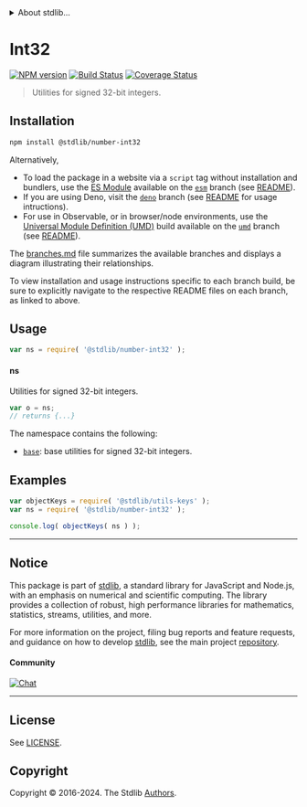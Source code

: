 <!--

@license Apache-2.0

Copyright (c) 2018 The Stdlib Authors.

Licensed under the Apache License, Version 2.0 (the "License");
you may not use this file except in compliance with the License.
You may obtain a copy of the License at

   http://www.apache.org/licenses/LICENSE-2.0

Unless required by applicable law or agreed to in writing, software
distributed under the License is distributed on an "AS IS" BASIS,
WITHOUT WARRANTIES OR CONDITIONS OF ANY KIND, either express or implied.
See the License for the specific language governing permissions and
limitations under the License.

-->


<details>
  <summary>
    About stdlib...
  </summary>
  <p>We believe in a future in which the web is a preferred environment for numerical computation. To help realize this future, we've built stdlib. stdlib is a standard library, with an emphasis on numerical and scientific computation, written in JavaScript (and C) for execution in browsers and in Node.js.</p>
  <p>The library is fully decomposable, being architected in such a way that you can swap out and mix and match APIs and functionality to cater to your exact preferences and use cases.</p>
  <p>When you use stdlib, you can be absolutely certain that you are using the most thorough, rigorous, well-written, studied, documented, tested, measured, and high-quality code out there.</p>
  <p>To join us in bringing numerical computing to the web, get started by checking us out on <a href="https://github.com/stdlib-js/stdlib">GitHub</a>, and please consider <a href="https://opencollective.com/stdlib">financially supporting stdlib</a>. We greatly appreciate your continued support!</p>
</details>

# Int32

[![NPM version][npm-image]][npm-url] [![Build Status][test-image]][test-url] [![Coverage Status][coverage-image]][coverage-url] <!-- [![dependencies][dependencies-image]][dependencies-url] -->

> Utilities for signed 32-bit integers.

<section class="installation">

## Installation

```bash
npm install @stdlib/number-int32
```

Alternatively,

-   To load the package in a website via a `script` tag without installation and bundlers, use the [ES Module][es-module] available on the [`esm`][esm-url] branch (see [README][esm-readme]).
-   If you are using Deno, visit the [`deno`][deno-url] branch (see [README][deno-readme] for usage intructions).
-   For use in Observable, or in browser/node environments, use the [Universal Module Definition (UMD)][umd] build available on the [`umd`][umd-url] branch (see [README][umd-readme]).

The [branches.md][branches-url] file summarizes the available branches and displays a diagram illustrating their relationships.

To view installation and usage instructions specific to each branch build, be sure to explicitly navigate to the respective README files on each branch, as linked to above.

</section>

<section class="usage">

## Usage

```javascript
var ns = require( '@stdlib/number-int32' );
```

#### ns

Utilities for signed 32-bit integers.

```javascript
var o = ns;
// returns {...}
```

The namespace contains the following:

<!-- <toc pattern="*"> -->

<div class="namespace-toc">

-   <span class="signature">[`base`][@stdlib/number/int32/base]</span><span class="delimiter">: </span><span class="description">base utilities for signed 32-bit integers.</span>

</div>

<!-- </toc> -->

</section>

<!-- /.usage -->

<section class="examples">

## Examples

<!-- TODO: better examples -->

<!-- eslint no-undef: "error" -->

```javascript
var objectKeys = require( '@stdlib/utils-keys' );
var ns = require( '@stdlib/number-int32' );

console.log( objectKeys( ns ) );
```

</section>

<!-- /.examples -->

<!-- Section for related `stdlib` packages. Do not manually edit this section, as it is automatically populated. -->

<section class="related">

</section>

<!-- /.related -->

<!-- Section for all links. Make sure to keep an empty line after the `section` element and another before the `/section` close. -->


<section class="main-repo" >

* * *

## Notice

This package is part of [stdlib][stdlib], a standard library for JavaScript and Node.js, with an emphasis on numerical and scientific computing. The library provides a collection of robust, high performance libraries for mathematics, statistics, streams, utilities, and more.

For more information on the project, filing bug reports and feature requests, and guidance on how to develop [stdlib][stdlib], see the main project [repository][stdlib].

#### Community

[![Chat][chat-image]][chat-url]

---

## License

See [LICENSE][stdlib-license].


## Copyright

Copyright &copy; 2016-2024. The Stdlib [Authors][stdlib-authors].

</section>

<!-- /.stdlib -->

<!-- Section for all links. Make sure to keep an empty line after the `section` element and another before the `/section` close. -->

<section class="links">

[npm-image]: http://img.shields.io/npm/v/@stdlib/number-int32.svg
[npm-url]: https://npmjs.org/package/@stdlib/number-int32

[test-image]: https://github.com/stdlib-js/number-int32/actions/workflows/test.yml/badge.svg?branch=v0.2.1
[test-url]: https://github.com/stdlib-js/number-int32/actions/workflows/test.yml?query=branch:v0.2.1

[coverage-image]: https://img.shields.io/codecov/c/github/stdlib-js/number-int32/main.svg
[coverage-url]: https://codecov.io/github/stdlib-js/number-int32?branch=main

<!--

[dependencies-image]: https://img.shields.io/david/stdlib-js/number-int32.svg
[dependencies-url]: https://david-dm.org/stdlib-js/number-int32/main

-->

[chat-image]: https://img.shields.io/gitter/room/stdlib-js/stdlib.svg
[chat-url]: https://app.gitter.im/#/room/#stdlib-js_stdlib:gitter.im

[stdlib]: https://github.com/stdlib-js/stdlib

[stdlib-authors]: https://github.com/stdlib-js/stdlib/graphs/contributors

[umd]: https://github.com/umdjs/umd
[es-module]: https://developer.mozilla.org/en-US/docs/Web/JavaScript/Guide/Modules

[deno-url]: https://github.com/stdlib-js/number-int32/tree/deno
[deno-readme]: https://github.com/stdlib-js/number-int32/blob/deno/README.md
[umd-url]: https://github.com/stdlib-js/number-int32/tree/umd
[umd-readme]: https://github.com/stdlib-js/number-int32/blob/umd/README.md
[esm-url]: https://github.com/stdlib-js/number-int32/tree/esm
[esm-readme]: https://github.com/stdlib-js/number-int32/blob/esm/README.md
[branches-url]: https://github.com/stdlib-js/number-int32/blob/main/branches.md

[stdlib-license]: https://raw.githubusercontent.com/stdlib-js/number-int32/main/LICENSE

<!-- <toc-links> -->

[@stdlib/number/int32/base]: https://github.com/stdlib-js/number-int32-base

<!-- </toc-links> -->

</section>

<!-- /.links -->
